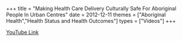 +++
title = "Making Health Care Delivery Culturally Safe For Aboriginal People In Urban Centres"
date = 2012-12-11
themes = ["Aboriginal Health","Health Status and Health Outcomes"]
types = ["Videos"]
+++

[YouTube Link](https://www.youtube.com/watch?v=a2tOddj6ypk)
